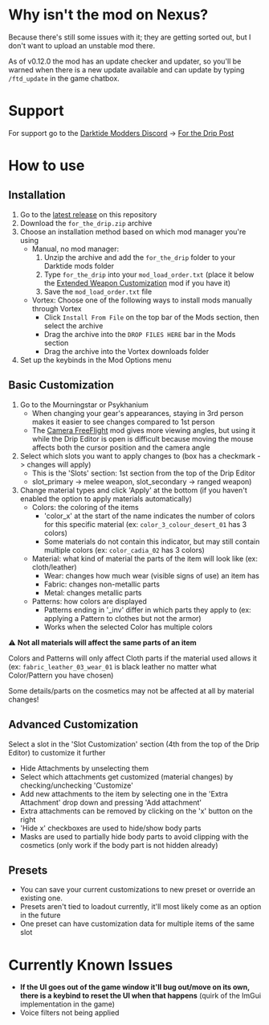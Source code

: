 # Why isn't the mod on Nexus?
Because there's still some issues with it; they are getting sorted out, but I don't want to upload an unstable mod there.

As of v0.12.0 the mod has an update checker and updater, so you'll be warned when there is a new update available and can update by typing `/ftd_update` in the game chatbox.


# Support
For support go to the [Darktide Modders Discord](https://discord.gg/rKYWtaDx4D) -> [For the Drip Post](https://discord.com/channels/1048312349867646996/1048318548180738118/1163114688540848169)



# How to use

## Installation
1. Go to the [latest release](https://github.com/Adspartan/For_the_Drip/releases/latest) on this repository
2. Download the `for_the_drip.zip` archive
3. Choose an installation method based on which mod manager you're using
    - Manual, no mod manager:
         1. Unzip the archive and add the `for_the_drip` folder to your Darktide mods folder
         2. Type `for_the_drip` into your `mod_load_order.txt` (place it below the [Extended Weapon Customization](https://www.nexusmods.com/warhammer40kdarktide/mods/277/) mod if you have it)
         3. Save the `mod_load_order.txt` file
    - Vortex: Choose one of the following ways to install mods manually through Vortex
        - Click `Install From File` on the top bar of the Mods section, then select the archive
        - Drag the archive into the `DROP FILES HERE` bar in the Mods section
        - Drag the archive into the Vortex downloads folder
4. Set up the keybinds in the Mod Options menu
## Basic Customization
1. Go to the Mourningstar or Psykhanium
    - When changing your gear's appearances, staying in 3rd person makes it easier to see changes compared to 1st person
    - The [Camera FreeFlight](https://www.nexusmods.com/warhammer40kdarktide/mods/32) mod gives more viewing angles, but using it while the Drip Editor is open is difficult because moving the mouse affects both the cursor position and the camera angle
2. Select which slots you want to apply changes to (box has a checkmark -> changes will apply)
    - This is the 'Slots' section: 1st section from the top of the Drip Editor
    - slot_primary -> melee weapon, slot_secondary -> ranged weapon)
3. Change material types and click 'Apply' at the bottom (if you haven't enabled the option to apply materials automatically)
      - Colors: the coloring of the items 
        - 'color_x' at the start of the name indicates the number of colors for this specific material (ex: `color_3_colour_desert_01` has 3 colors)
        - Some materials do not contain this indicator, but may still contain multiple colors (ex: `color_cadia_02` has 3 colors)
      - Material: what kind of material the parts of the item will look like (ex: cloth/leather)
        - Wear: changes how much wear (visible signs of use) an item has
        - Fabric: changes non-metallic parts
        - Metal: changes metallic parts
      - Patterns: how colors are displayed
        - Patterns ending in '_inv' differ in which parts they apply to (ex: applying a Pattern to clothes but not the armor)
        - Works when the selected Color has multiple colors
 
:warning: **Not all materials will affect the same parts of an item**

Colors and Patterns will only affect Cloth parts if the material used allows it (ex: `fabric_leather_03_wear_01` is black leather no matter what Color/Pattern you have chosen)

Some details/parts on the cosmetics may not be affected at all by material changes!
  

## Advanced Customization

Select a slot in the 'Slot Customization' section (4th from the top of the Drip Editor) to customize it further
- Hide Attachments by unselecting them
- Select which attachments get customized (material changes) by checking/unchecking 'Customize'
- Add new attachments to the item by selecting one in the 'Extra Attachment' drop down and pressing 'Add attachment'
- Extra attachments can be removed by clicking on the 'x' button on the right
- 'Hide x' checkboxes are used to hide/show body parts
- Masks are used to partially hide body parts to avoid clipping with the cosmetics (only work if the body part is not hidden already)


## Presets
- You can save your current customizations to new preset or override an existing one.
- Presets aren't tied to loadout currently, it'll most likely come as an option in the future
- One preset can have customization data for multiple items of the same slot



# Currently Known Issues
- **If the UI goes out of the game window it'll bug out/move on its own, there is a keybind to reset the UI when that happens** (quirk of the ImGui implementation in the game)
- Voice filters not being applied
  
